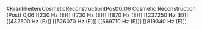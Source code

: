 #Krankheiten/CosmeticReconstruction(Post)0_06
Cosmetic Reconstruction (Post) 0,06
[[230 Hz (E)]]
[[730 Hz (E)]]
[[870 Hz (E)]]
[[237250 Hz (E)]]
[[432500 Hz (E)]]
[[526070 Hz (E)]]
[[669710 Hz (E)]]
[[819340 Hz (E)]]